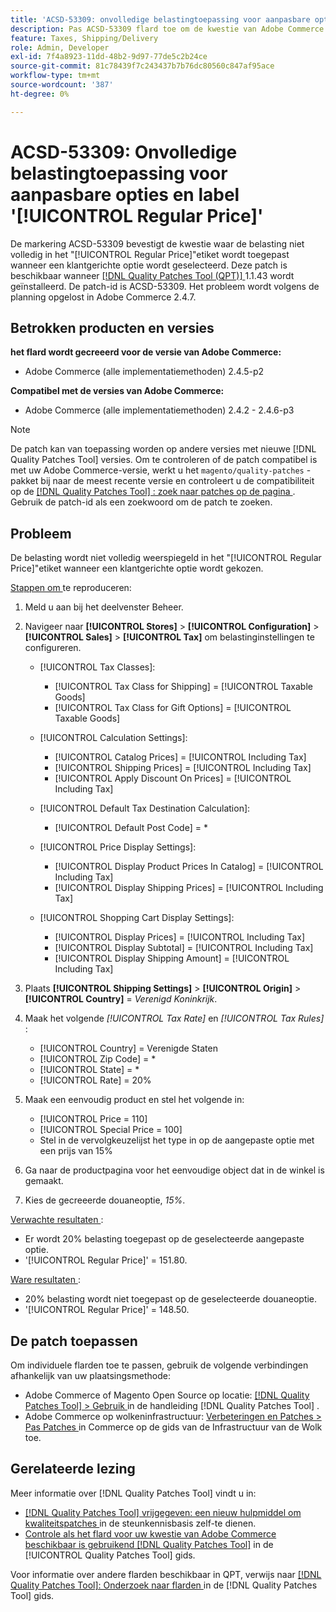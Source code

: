 ```yaml
---
title: 'ACSD-53309: onvolledige belastingtoepassing voor aanpasbare opties en label [!UICONTROL Regular Price]'
description: Pas ACSD-53309 flard toe om de kwestie van Adobe Commerce te bevestigen waar de belasting niet volledig in het "[!UICONTROL Regular Price]"etiket wordt toegepast wanneer een klantgerichte optie wordt geselecteerd.
feature: Taxes, Shipping/Delivery
role: Admin, Developer
exl-id: 7f4a8923-11dd-48b2-9d97-77de5c2b24ce
source-git-commit: 81c78439f7c243437b7b76dc80560c847af95ace
workflow-type: tm+mt
source-wordcount: '387'
ht-degree: 0%

---
```


# ACSD-53309: Onvolledige belastingtoepassing voor aanpasbare opties en label &#39;[!UICONTROL Regular Price]&#39;

De markering ACSD-53309 bevestigt de kwestie waar de belasting niet volledig in het &quot;[!UICONTROL Regular Price]&quot;etiket wordt toegepast wanneer een klantgerichte optie wordt geselecteerd. Deze patch is beschikbaar wanneer [[!DNL Quality Patches Tool (QPT)] ](https://experienceleague.adobe.com/nl/docs/commerce-knowledge-base/kb/announcements/commerce-announcements/magento-quality-patches-released-new-tool-to-self-serve-quality-patches) 1.1.43 wordt geïnstalleerd. De patch-id is ACSD-53309. Het probleem wordt volgens de planning opgelost in Adobe Commerce 2.4.7.

## Betrokken producten en versies

**het flard wordt gecreeerd voor de versie van Adobe Commerce:**

* Adobe Commerce (alle implementatiemethoden) 2.4.5-p2

**Compatibel met de versies van Adobe Commerce:**

* Adobe Commerce (alle implementatiemethoden) 2.4.2 - 2.4.6-p3

>[!NOTE]
>
>De patch kan van toepassing worden op andere versies met nieuwe [!DNL Quality Patches Tool] versies. Om te controleren of de patch compatibel is met uw Adobe Commerce-versie, werkt u het `magento/quality-patches` -pakket bij naar de meest recente versie en controleert u de compatibiliteit op de [[!DNL Quality Patches Tool] : zoek naar patches op de pagina ](https://experienceleague.adobe.com/tools/commerce-quality-patches/index.html?lang=nl-NL) . Gebruik de patch-id als een zoekwoord om de patch te zoeken.

## Probleem

De belasting wordt niet volledig weerspiegeld in het &quot;[!UICONTROL Regular Price]&quot;etiket wanneer een klantgerichte optie wordt gekozen.

<u> Stappen om </u> te reproduceren:

1. Meld u aan bij het deelvenster Beheer.
1. Navigeer naar **[!UICONTROL Stores]** > **[!UICONTROL Configuration]** > **[!UICONTROL Sales]** > **[!UICONTROL Tax]** om belastinginstellingen te configureren.

   * [!UICONTROL Tax Classes]:

      * [!UICONTROL Tax Class for Shipping] = [!UICONTROL Taxable Goods]
      * [!UICONTROL Tax Class for Gift Options] = [!UICONTROL Taxable Goods]

   * [!UICONTROL Calculation Settings]:

      * [!UICONTROL Catalog Prices] = [!UICONTROL Including Tax]
      * [!UICONTROL Shipping Prices] = [!UICONTROL Including Tax]
      * [!UICONTROL Apply Discount On Prices] = [!UICONTROL Including Tax]

   * [!UICONTROL Default Tax Destination Calculation]:

      * [!UICONTROL Default Post Code] = *

   * [!UICONTROL Price Display Settings]:

      * [!UICONTROL Display Product Prices In Catalog] = [!UICONTROL Including Tax]
      * [!UICONTROL Display Shipping Prices] = [!UICONTROL Including Tax]

   * [!UICONTROL Shopping Cart Display Settings]:

      * [!UICONTROL Display Prices] = [!UICONTROL Including Tax]
      * [!UICONTROL Display Subtotal] = [!UICONTROL Including Tax]
      * [!UICONTROL Display Shipping Amount] = [!UICONTROL Including Tax]

1. Plaats **[!UICONTROL Shipping Settings]** > **[!UICONTROL Origin]** > **[!UICONTROL Country]** = *Verenigd Koninkrijk*.

1. Maak het volgende *[!UICONTROL Tax Rate]* en *[!UICONTROL Tax Rules]* :

   * [!UICONTROL Country] = Verenigde Staten
   * [!UICONTROL Zip Code] = *
   * [!UICONTROL State] = *
   * [!UICONTROL Rate] = 20%
1. Maak een eenvoudig product en stel het volgende in:
   * [!UICONTROL Price = 110]
   * [!UICONTROL Special Price = 100]
   * Stel in de vervolgkeuzelijst het type in op de aangepaste optie met een prijs van 15%
1. Ga naar de productpagina voor het eenvoudige object dat in de winkel is gemaakt.
1. Kies de gecreeerde douaneoptie, *15%*.

<u> Verwachte resultaten </u>:

* Er wordt 20% belasting toegepast op de geselecteerde aangepaste optie.
* &#39;[!UICONTROL Regular Price]&#39; = 151.80.

<u> Ware resultaten </u>:

* 20% belasting wordt niet toegepast op de geselecteerde douaneoptie.
* &#39;[!UICONTROL Regular Price]&#39; = 148.50.

## De patch toepassen

Om individuele flarden toe te passen, gebruik de volgende verbindingen afhankelijk van uw plaatsingsmethode:

* Adobe Commerce of Magento Open Source op locatie: [[!DNL Quality Patches Tool]  > Gebruik ](/help/tools/quality-patches-tool/usage.md) in de handleiding [!DNL Quality Patches Tool] .
* Adobe Commerce op wolkeninfrastructuur: [ Verbeteringen en Patches > Pas Patches ](https://experienceleague.adobe.com/docs/commerce-cloud-service/user-guide/develop/upgrade/apply-patches.html?lang=nl-NL) in Commerce op de gids van de Infrastructuur van de Wolk toe.

## Gerelateerde lezing

Meer informatie over [!DNL Quality Patches Tool] vindt u in:

* [[!DNL Quality Patches Tool]  vrijgegeven: een nieuw hulpmiddel om kwaliteitspatches ](https://experienceleague.adobe.com/nl/docs/commerce-knowledge-base/kb/announcements/commerce-announcements/magento-quality-patches-released-new-tool-to-self-serve-quality-patches) in de steunkennisbasis zelf-te dienen.
* [ Controle als het flard voor uw kwestie van Adobe Commerce beschikbaar is gebruikend  [!DNL Quality Patches Tool]](/help/tools/quality-patches-tool/patches-available-in-qpt/check-patch-for-magento-issue-with-magento-quality-patches.md) in de [!UICONTROL Quality Patches Tool] gids.


Voor informatie over andere flarden beschikbaar in QPT, verwijs naar [[!DNL Quality Patches Tool]: Onderzoek naar flarden ](https://experienceleague.adobe.com/tools/commerce-quality-patches/index.html?lang=nl-NL) in de [!DNL Quality Patches Tool] gids.
